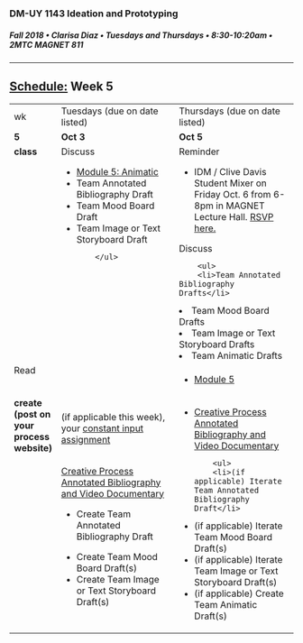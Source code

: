 ### DM-UY 1143 Ideation and Prototyping
##### Fall 2018 • Clarisa Diaz • Tuesdays and Thursdays • 8:30-10:20am • 2MTC MAGNET 811

---
## [Schedule:](schedule.md) Week 5


<table>
<tr>
<td>wk</td>
<td>Tuesdays (due on date listed)</td>
<td>Thursdays (due on date listed)</td>
</tr>
<tr>
  <td valign="top"><strong>5</strong></td>
  <td valign="top" width="48%"><strong>Oct 3</strong></td>
  <td valign="top" width="48%"><strong>Oct 5</strong></td>
</tr>
<tr>
<td valign="top"><strong>class</strong></td>
<td valign="top">Discuss
        <ul>
        <li><a href="http://teaching.polishedsolid.com/ip/mod5/content/index.html" target="_blank">Module 5: Animatic</a></li>
        <li>Team Annotated Bibliography Draft</li>
<li>Team Mood Board Draft</li>
<li>Team Image or Text Storyboard Draft</li> 
        
        </ul>
</td>

<!-- 2nd column class -->
<td valign="top" width="48%">
Reminder
<ul>
<li> IDM / Clive Davis Student Mixer on Friday Oct. 6 from 6-8pm in MAGNET Lecture Hall. <a href="https://docs.google.com/forms/d/e/1FAIpQLScor8MWWq67HMnLWa4a_QPHUX3WISvDQ4jQogVVS5ktzhiWOg/viewform" target="_blank">RSVP here.</a></li>
</ul>
Discuss
       
        <ul>
        <li>Team Annotated Bibliography Drafts</li>
<li>Team Mood Board Drafts</li>
<li>Team Image or Text Storyboard Drafts</li>
<li>Team Animatic Drafts</li>
        </ul>
</td>
 
</tr>

<!-- read -->
<tr>
  <td valign="top">Read</td>
  <td></td>
  <td><ul>
  <li><a href="http://teaching.polishedsolid.com/ip/mod5/content/index.html" target="_blank">Module 5</a></li></ul></td>
</tr>


<!-- do -->
<tr>
  <td valign="top"><strong>create (post on your process website)</strong></td>
  <td>
  (if applicable this week), your <a href="constant_input_choices.md">constant input assignment</a>
  <br><br>
 
  <a href="creative_process.md">Creative Process Annotated Bibliography and Video Documentary</a> 
        <ul>
        <li>Create Team Annotated Bibliography Draft</li>
<li>Create Team Mood Board Draft(s)</li>
<li>Create Team Image or Text Storyboard Draft(s)</li> 
        </ul></td>
  <td valign="top">
  <ul>
  

  <li><a href="creative_process.md">Creative Process Annotated Bibliography and Video Documentary</a></li>
   
        <ul>
        <li>(if applicable) Iterate Team Annotated Bibliography Draft</li>
<li>(if applicable) Iterate Team Mood Board Draft(s)</li>
<li>(if applicable) Iterate Team Image or Text Storyboard Draft(s)</li>
<li>(if applicable) Create Team Animatic Draft(s)</li>        
        </ul></td>
</table>



